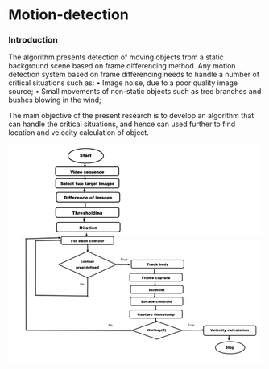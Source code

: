 # Motion-detection

### Introduction
The algorithm presents detection of moving objects from a static background scene based on frame differencing method. 
Any motion detection system based on frame differencing needs to handle a number of critical situations such as: 
• Image noise, due to a poor quality image source;
• Small movements of non-static objects such as tree branches and bushes blowing in the wind; 

The main objective of the present research is to develop an algorithm that can handle the critical situations, and hence can used further to find location and velocity calculation of object.


![alt text](https://github.com/nikita-salunkhe/Motion--detection/blob/main/flow%20chart.png?raw=true)
